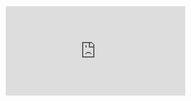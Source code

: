 <div style="position:relative;padding-bottom:48%; margin:10px">
    <iframe src="https://www.youtube.com/embed/AvNX36qXoNU?start=0" frameborder="0" allow="accelerometer; autoplay; encrypted-media; gyroscope; picture-in-picture" allowfullscreen 
    	style="position:absolute;width:100%;height:100%;"></iframe>
</div>
